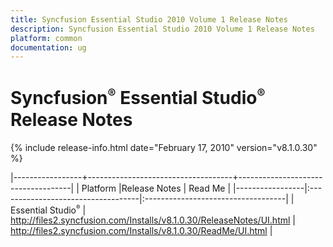 ```yaml
---
title: Syncfusion Essential Studio 2010 Volume 1 Release Notes  
description: Syncfusion Essential Studio 2010 Volume 1 Release Notes  
platform: common
documentation: ug
---
```


# Syncfusion<sup style="font-size:70%">&reg;</sup> Essential Studio<sup style="font-size:70%">&reg;</sup> Release Notes  

{% include release-info.html date="February 17, 2010"  version="v8.1.0.30" %} 

|-----------------+------------------------------------+------------------------------------|
|   Platform      |Release Notes                       | Read Me                            |
|-----------------|:-----------------------------------|:-----------------------------------|
| Essential Studio<sup style="font-size:70%">&reg;</sup>  | <http://files2.syncfusion.com/Installs/v8.1.0.30/ReleaseNotes/UI.html> | <http://files2.syncfusion.com/Installs/v8.1.0.30/ReadMe/UI.html> |



